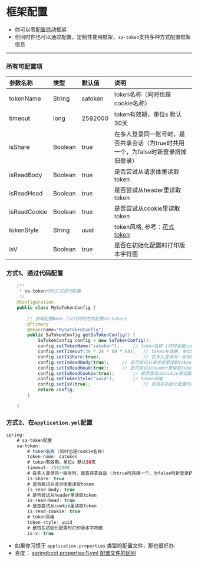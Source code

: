 # 框架配置
- 你可以零配置启动框架
- 但同时你也可以通过配置，定制性使用框架，`sa-token`支持多种方式配置框架信息

--- 
### 所有可配置项
| 参数名称		| 类型		| 默认值	| 说明																				|
| :--------		| :--------	| :--------	| :--------																			|
| tokenName		| String	| satoken	| token名称（同时也是cookie名称）													|
| timeout		| long		| 2592000	| token有效期，单位s 默认30天														|
| isShare		| Boolean	| true		|  在多人登录同一账号时，是否共享会话（为true时共用一个，为false时新登录挤掉旧登录）|
| isReadBody	| Boolean	| true		| 是否尝试从请求体里读取token														|
| isReadHead	| Boolean	| true		| 是否尝试从header里读取token														|
| isReadCookie	| Boolean	| true		| 是否尝试从cookie里读取token														|
| tokenStyle	| String	| uuid		| token风格, 参考：[花式token](/use/token-style)										|
| isV			| Boolean	| true		| 是否在初始化配置时打印版本字符画													|





### 方式1、通过代码配置
``` java 
	/**
	 * sa-token代码方式进行配置
	 */
	@Configuration
	public class MySaTokenConfig {
	
		// 获取配置Bean (以代码的方式配置sa-token)
		@Primary
		@Bean(name="MySaTokenConfig")
		public SaTokenConfig getSaTokenConfig() {
			SaTokenConfig config = new SaTokenConfig();
			config.setTokenName("satoken");		// token名称 (同时也是cookie名称)
			config.setTimeout(30 * 24 * 60 * 60); 	// token有效期，单位s 默认30天
			config.setIsShare(true);				// 在多人登录同一账号时，是否共享会话 (为true时共用一个，为false时新登录挤掉旧登录)
			config.setIsReadBody(true);		// 是否尝试从请求体里读取token
			config.setIsReadHead(true);		// 是否尝试从header里读取token
			config.setIsReadCookie(true);		// 是否尝试从cookie里读取token
			config.setTokenStyle("uuid"); 		// token风格 
			config.setIsV(true);					// 是否在初始化配置时打印版本字符画
			return config;
		}
		
	}
```

### 方式2、在`application.yml`配置

``` java
spring: 
    # sa-token配置
    sa-token: 
        # token名称 (同时也是cookie名称)
        token-name: satoken
        # token有效期，单位s 默认30天
        timeout: 2592000
        # 在多人登录同一账号时，是否共享会话 (为true时共用一个，为false时新登录挤掉旧登录)
        is-share: true
        # 是否尝试从请求体里读取token
        is-read-body: true
        # 是否尝试从header里读取token
        is-read-head: true
        # 是否尝试从cookie里读取token
        is-read-cookie: true
        # token风格
        token-style: uuid
        # 是否在初始化配置时打印版本字符画
        is-v: true
```

- 如果你习惯于 `application.properties` 类型的配置文件，那也很好办: 
- 百度： [springboot properties与yml 配置文件的区别](https://www.baidu.com/s?ie=UTF-8&wd=springboot%20properties%E4%B8%8Eyml%20%E9%85%8D%E7%BD%AE%E6%96%87%E4%BB%B6%E7%9A%84%E5%8C%BA%E5%88%AB)


